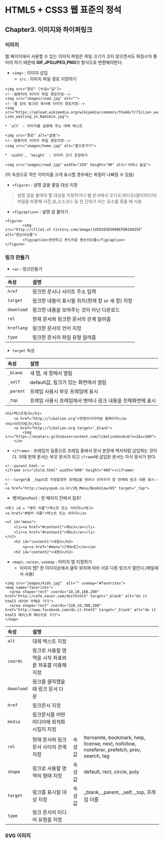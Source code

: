# HTML5 + CSS3 웹 표준의 정석

## Chapter3. 이미지와 하이퍼링크

### 이미지

웹 페이지에서 사용할 수 있는 이미지 파일은 파일 크기가 크지 않으면서도 화질ㄹ이 좋아야 하기 때문에 **GIF,JPG/JPEG,PNG**의 형식으로 변환해야한다.

* `<img>` : 이미지 삽입
	* `src` : 이미지 파일 경로 지정하기
```erb
<img src="경로" [속성="값"]>
<!--컴퓨터의 이미지 파일 경로지정-->
<img src="images/road.jpg" alt="">
<!--웹 상의 링크르 복사해 이미지 경로지정-->
<img src="https://upload.wikimedia.org/wikipedia/commons/thumb/7/73/Lion_waiting_in_Namibia.jpg/440px-Lion_waiting_in_Namibia.jpg">
```
	* `alt` : 이미지를 설명해 주는 대체 텍스트
```erb
<img src="경로" alt="설명">
<!--컴퓨터의 이미지 파일 경로지정-->
<img src="images/home.jpg" alt="홈으로가기">
```
	* `width`, `height` : 이미지 크기 조정하기
```erb
<img src="images/road.jpg" width="250" height="90" alt="사려니 숲길">
```
(이 속성으로 작은 이미지를 크게 표시할 경우에는 화질이 나빠질 수 있음)

* `<figure>` : 설명 글을 붙일 대상 지정
> 설명 글을 붙여야 할 대상을 지정하거나 웹 문서에서 오디오,비디오(멀티미디어)파일을 비롯해 사진,표,소스코드 등 한 단위가 되는 요소를 묶을 때 사용

* `<figcaption>` : 설명 글 붙이기
```erb
<figure>
		<img src="http://cfile1.uf.tistory.com/image/145038365098EFDB16035E" alt="용눈이오름">
		<figcaption>완만하고 부드러운 용눈이오름</figcaption>
</figure>
```

### 링크 만들기

* `<a>` : 링크만들기

| 속성 | 설명 |
|:--------|:--------|
|`href`| 링크한 문서나 사이트 주소 입력|
|`target`| 링크한 내용이 표시될 위치(현재 창 or 새 창) 지정|
|`download`| 링크한 내용을 보여주는 것이 아닌 다운로드|
|`rel`| 현재 문서와 링크한 문서의 관계 알려줌|
|`hreflang`|링크한 문서의 언어 지정|
|`type`|링크한 문서의 파일 유형 알려줌|

* `target` 속성

| 속성 | 설명 |
|:--------|:--------|
|`_blank`| 새 탭, 새 창에서 열림|
|`_self`| default값, 링크가 있는 화면에서 열림|
|`_parent`| 프레임 사용시 부모 프레임에 표시|
|`_top`| 프레임 사용시 프레임에서 벗어나 링크 내용을 전체화면에 표시|

```erb
<h1>텍스트링크</h1>
	<a href="http://likelion.org">멋쟁이사자처럼 홈페이지</a>
<h1>이미지링크</h1>
	<a href="http://likelion.org target="_blank">
    	<img src="https://avatars.githubusercontent.com/likelionkonkuk?v=2&s=100">
    </a>
```

* `<iframe>` : 프레임의 일종으로 프레임 중에서 문서 본문에 액자처럼 삽입하는 것이다. 이때 현재 문서는 부모 문서가 되고 `iframe`에 삽입된 문서는 자식 문서가 된다.

```erb
<!--parent.html-->
<iframe src="child.html" width="600" height="400"></iframe>

<!--target을 _top으로 지정할경우 프레임을 벗어나 브라우저 창 전체에 링크 내용 표시-->
<a href="http://easyspub.co.kr/20_Menu/BookView/65" target="_top">
```

* 앵커(anchor) : 한 페이지 안에서 점프!
```erb
<태그 id = "앵커 이름">텍스트 또는 이미지</태그>
<a href="#앵커 이름">텍스트 또는 이미지</a>
```
```erb
<ul id="menu">
	<li><a href="#content1">메뉴1</a></li>
	<li><a href="#content2">메뉴2</a></li>
</ul>
	<h2 id="content1">내용1</h2>
		<p><a href="#menu">[메뉴로]</a></p>
	<h2 id="content2">내용2</h2>
```

* `<map>`, `<area>`, `usemap` : 이미지 맵 지정하기
	* 이미지 맵? 한 이미지상에서 클릭 위치에 따라 서로 다른 링크가 열린다.(메일에서 사용)

```erb
<img src="images/kids.jpg"  alt="" usemap="#favorites">
<map name="favorites">
  <area shape="rect" coords="10,10,160,200" href="http://cafe.naver.com/doithtml5" target="_blank" alt="do it html5 네이버 카페로 가기">
  <area shape="rect" coords="220,10,380,200" href="http://www.facebook.com/do.it.html5" target="_blank" alt="do it html5 페이스북 페이지로 가기">
</map>
```

| 속성 | 설명 |||
|:--------|:--------|:--------:|:--------|
|`alt`| 대체 택스트 지정 |||
|`coords`|링크로 사용할 영역을 시작 좌표와 끝 좌표를 이용해 지정 |||
|`download`| 링크를 클릭했을 때 링크 문서 다운 |||
|`href`| 링크문서 지정 |||
|`media`| 링크문서를 어떤 미디어에 최적화시킬지 지정 |||
|`rel`| 현재 문서와 링크 문서 사이의 관계지정 |속성 값|lternamte, bookmark, help, license, next, nofollow, noreferer, prefetch, prev, search, tag|
|`shape`| 링크로 사용할 영역의 형태 지정 | 속성 값 | default, rect, circle, poly|
|`target`| 링크를 표시할 대상 지정 | 속성 값 |_blank, _parent, _self, _top, 프레임 이름|
|`type`|링크 문서의 미디어 유형을 지정|||


### SVG 이미지
